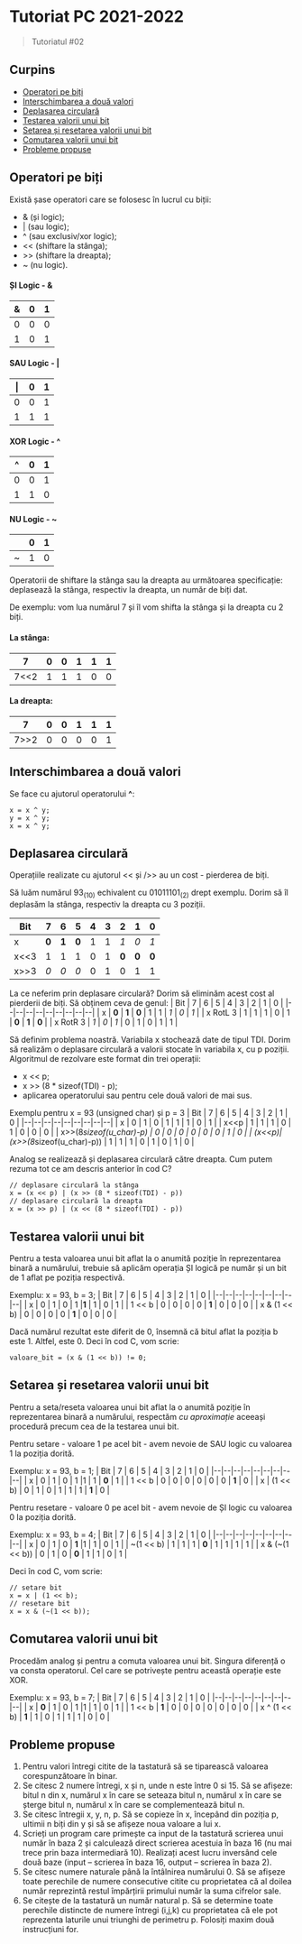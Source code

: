 
# Tutoriat PC 2021-2022

> Tutoriatul #02

## Curpins
* [Operatori pe biți](#operatori-pe-biți)
* [Interschimbarea a două valori](#interschimbarea-a-două-valori)
* [Deplasarea circulară](#deplasarea-circulară)
* [Testarea valorii unui bit](#testarea-valorii-unui-bit)
* [Setarea și resetarea valorii unui bit](#setarea-și-resetarea-valorii-unui-bit)
* [Comutarea valorii unui bit](#comutarea-valorii-unui-bit)
* [Probleme propuse](#probleme-propuse)

## Operatori pe biți

Există șase operatori care se folosesc în lucrul cu biții:

- & (și logic);
- | (sau logic);
- ^ (sau exclusiv/xor logic);
- << (shiftare la stânga);
-  \>> (shiftare la dreapta);
- ~ (nu logic).

#### ȘI Logic - & 

| & | 0 | 1 |
|--|--|--|
| 0 | 0 | 0 |
| 1 | 0  | 1 |

#### SAU Logic - |

| \| | 0 | 1 |
|--|--|--|
| 0 | 0 | 1 |
| 1 | 1  | 1 |

#### XOR Logic - ^

| ^ | 0 | 1 |
|--|--|--|
| 0 | 0 | 1 |
| 1 | 1  | 0 |

#### NU Logic - ~

|  | 0 | 1 |
|--|--|--|
| ~ | 1 | 0 |

Operatorii de shiftare la stânga sau la dreapta au următoarea specificație: deplasează la stânga, respectiv la dreapta, un număr de biți dat.

De exemplu: vom lua numărul 7 și îl vom shifta la stânga și la dreapta cu 2 biți.

#### La stânga:
| 7 | 0 | 0 | 1 | 1 | 1 |
|--|--|--|--|--|--|
| 7<<2 | 1 | 1 | 1 | 0 | 0 |

#### La dreapta:
| 7 | 0 | 0 | 1 | 1 | 1 |
|--|--|--|--|--|--|
| 7>>2 | 0 | 0 | 0 | 0 | 1 |

## Interschimbarea a două valori
Se face cu ajutorul operatorului **^**:

    x = x ^ y;
    y = x ^ y;
    x = x ^ y;

## Deplasarea circulară
Operațiile realizate cu ajutorul << și />> au un cost - pierderea de biți.

Să luăm numărul 93<sub>(10)</sub> echivalent cu 01011101<sub>(2)</sub> drept exemplu. Dorim să îl deplasăm la stânga, respectiv la dreapta cu 3 poziții.

| Bit | 7 | 6 | 5 | 4 | 3 | 2 | 1 | 0 |
|--|--|--|--|--|--|--|--|--|
| x | **0** | **1** | **0** | 1 | 1 | *1* | *0* | *1* |
| x<<3 | 1 | 1 | 1 | 0 | 1 | **0** | **0** | **0** |
| x>>3 | *0* | *0* | *0* | 0 | 1 | 0 | 1 | 1 |

La ce neferim prin deplasare circulară? Dorim să eliminăm acest cost al pierderii de biți. Să obținem ceva de genul:
| Bit | 7 | 6 | 5 | 4 | 3 | 2 | 1 | 0 |
|--|--|--|--|--|--|--|--|--|
| x | **0** | **1** | **0** | 1 | 1 | *1* | *0* | *1* |
| x RotL 3 | 1 | 1 | 1 | 0 | 1 | **0** | **1** | **0** |
| x RotR 3 | *1* | *0* | *1* | 0 | 1 | 0 | 1 | 1 |

Să definim problema noastră. Variabila x stochează date de tipul TDI. Dorim să realizăm o deplasare circulară a valorii stocate în variabila x, cu p poziții. Algoritmul de rezolvare este format din trei operații:

- x << p;
- x >> (8 * sizeof(TDI) - p);
- aplicarea operatorului sau pentru cele două valori de mai sus. 

Exemplu pentru x = 93 (unsigned char) și p = 3
| Bit | 7 | 6 | 5 | 4 | 3 | 2 | 1 | 0 |
|--|--|--|--|--|--|--|--|--|
| x | 0 | 1 | 0 | 1 | 1 | 1 | 0 | 1 |
| x<<p | 1 | 1 | 1 | 0 | 1 | 0 | 0 | 0 |
| x>>(8*sizeof(u_char)-p) | 0 | 0 | 0 | 0 | 0 | 0 | 1 | 0 |
| (x<<p)\|(x>>(8*sizeof(u_char)-p)) | 1 | 1 | 1 | 0 | 1 | 0 | 1 | 0 |

Analog se realizează și deplasarea circulară către dreapta.
Cum putem rezuma tot ce am descris anterior în cod C?

    // deplasare circulară la stânga
    x = (x << p) | (x >> (8 * sizeof(TDI) - p))
    // deplasare circulară la dreapta
    x = (x >> p) | (x << (8 * sizeof(TDI) - p))
  
## Testarea valorii unui bit
Pentru a testa valoarea unui bit aflat la o anumită poziție în reprezentarea binară a numărului, trebuie să aplicăm operația ȘI logică pe număr și un bit de 1 aflat pe poziția respectivă.

Exemplu: x = 93, b = 3;
| Bit | 7 | 6 | 5 | 4 | 3 | 2 | 1 | 0 |
|--|--|--|--|--|--|--|--|--|
| x | 0 | 1 | 0 | 1 |**1** | 1 | 0 | 1 |
| 1 << b | 0 | 0 | 0 | 0 | **1** | 0 | 0 | 0 |
| x & (1 << b) | 0 | 0 | 0 | 0 | **1** | 0 | 0 | 0 |

Dacă numărul rezultat este diferit de 0, însemnă că bitul aflat la poziția b este 1. Altfel, este 0. Deci în cod C, vom scrie:

    valoare_bit = (x & (1 << b)) != 0;
## Setarea și resetarea valorii unui bit

Pentru a seta/reseta valoarea unui bit aflat la o anumită poziție în reprezentarea binară a numărului, respectăm *cu aproximație* aceeași procedură precum cea de la testarea unui bit.

Pentru setare - valoare 1 pe acel bit - avem nevoie de SAU logic cu valoarea 1 la poziția dorită.

Exemplu: x = 93, b = 1;
| Bit | 7 | 6 | 5 | 4 | 3 | 2 | 1 | 0 |
|--|--|--|--|--|--|--|--|--|
| x | 0 | 1 | 0 | 1 |1 | 1 | **0** | 1 |
| 1 << b | 0 | 0 | 0 | 0 | 0 | 0 | **1** | 0 |
| x \| (1 << b) | 0 | 1 | 0 | 1 | 1 | 1 | **1** | 0 |

Pentru resetare - valoare 0 pe acel bit - avem nevoie de ȘI logic cu valoarea 0 la poziția dorită.

Exemplu: x = 93, b = 4;
| Bit | 7 | 6 | 5 | 4 | 3 | 2 | 1 | 0 |
|--|--|--|--|--|--|--|--|--|
| x | 0 | 1 | 0 | **1** |1 | 1 | 0 | 1 |
| ~(1 << b) | 1 | 1 | 1 | **0** | 1 | 1 | 1 | 1 |
| x & (~(1 << b)) | 0 | 1 | 0 | **0** | 1 | 1 | 0 | 1 |

Deci în cod C, vom scrie:

    // setare bit
    x = x | (1 << b);
    // resetare bit
    x = x & (~(1 << b));

## Comutarea valorii unui bit

Procedăm analog și pentru a comuta valoarea unui bit. Singura diferență o va consta operatorul. Cel care se potrivește pentru această operație este XOR. 

Exemplu: x = 93, b = 7;
| Bit | 7 | 6 | 5 | 4 | 3 | 2 | 1 | 0 |
|--|--|--|--|--|--|--|--|--|
| x | **0** | 1 | 0 | 1 |1 | 1 | 0 | 1 |
| 1 << b | **1** | 0 | 0 | 0 | 0 | 0 | 0 | 0 |
| x ^ (1 << b) | **1** | 1 | 0 | 1 | 1 | 1 | 0 | 0 |

## Probleme propuse

1. Pentru valori întregi citite de la tastatură să se tiparească valoarea corespunzătoare în binar.
2. Se citesc 2 numere întregi, x și n, unde n este între 0 si 15. Să se afișeze: bitul n din x, numărul x în care se seteaza bitul n, numărul x în care se șterge bitul n, numărul x în care se complementează bitul n.
3. Se citesc întregii x, y, n, p. Să se copieze în x, începând din poziția p, ultimii n biți din y și să se afișeze noua valoare a lui x.
4. Scrieți un program care primește ca input de la tastatură scrierea unui număr în baza 2 și calculează direct scrierea acestuia în baza 16 (nu mai trece prin baza intermediară 10). Realizați acest lucru inversând cele două baze (input – scrierea în baza 16, output – scrierea în baza 2).
5. Se citesc numere naturale până la întâlnirea numărului 0. Să se afișeze toate perechile de numere consecutive citite cu proprietatea că al doilea număr reprezintă restul împărțirii primului număr la suma cifrelor sale.
6. Se citește de la tastatură un număr natural p. Să se determine toate perechile distincte de numere întregi (i,j,k) cu proprietatea că ele pot reprezenta laturile unui triunghi de perimetru p. Folosiți maxim două instrucțiuni for.